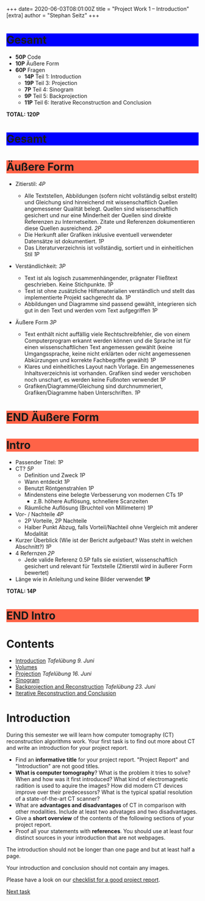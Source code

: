+++
date= 2020-06-03T08:01:00Z
title = "Project Work 1 – Introduction"
[extra]
author = "Stephan Seitz"
+++

<h1 style="background-color:Blue;">Gesamt</h1>

 - **50P** Code
 - **10P** Äußere Form
 - **60P** Fragen
    - **14P** Teil 1: Introduction
    - **19P** Teil 3: Projection
    - **7P** Teil 4: Sinogram
    - **9P** Teil 5: Backprojection
    - **11P** Teil 6: Iterative Reconstruction and Conclusion

**TOTAL: 120P**

<h1 style="background-color:Blue;">Gesamt</h1>

<h1 style="background-color:Tomato;">Äußere Form</h1>


- Zitierstil: *4P* 

    - Alle Textstellen, Abbildungen (sofern nicht vollständig selbst erstellt) und Gleichung sind hinreichend mit wissenschaftlich Quellen angemessener Qualität belegt.
Quellen sind wissenschaftlich gesichert und nur eine Minderheit der Quellen sind direkte Referenzen zu Internetseiten.
Zitate und Referenzen dokumentieren diese Quellen ausreichend. *2P*
    - Die Herkunft aller Grafiken inklusive eventuell verwendeter Datensätze ist dokumentiert. *1P*
    - Das Literaturverzeichnis ist vollständig, sortiert und in einheitlichen Stil *1P*

- Verständlichkeit: *3P* 
    - Text ist als logisch zusammenhängender, prägnater Fließtext geschrieben. Keine Stichpunkte. *1P*
    - Text ist ohne zusätzliche Hilfsmaterialien verständlich und stellt das implementierte Projekt sachgerecht da. *1P*
    - Abbildungen und Diagramme sind passend gewählt, integrieren sich gut in den Text und werden vom Text aufgegriffen *1P*

- Äußere Form *3P*
    - Text enthält nicht auffällig viele Rechtschreibfehler, die von einem Computerprogram erkannt werden können
und die Sprache ist für einen wissenschaftlichen Text angemessen gewählt (keine Umgangssprache,
keine nicht erklärten oder nicht angemessenen Abkürzungen und korrekte Fachbegriffe gewählt) *1P*
    - Klares und einheitliches Layout nach Vorlage.
Ein angemessenenes Inhaltsverzeichnis ist vorhanden.
Grafiken sind weder verschoben noch unscharf, es werden keine Fußnoten verwendet *1P*
    - Grafiken/Diagramme/Gleichung sind durchnummeriert, Grafiken/Diagramme haben Unterschriften. *1P*

<h1 style="background-color:Tomato;">END Äußere Form</h1>



<h1 style="background-color:Tomato;">Intro</h1>

- Passender Titel: *1P*
- CT? *5P*
    - Definition und Zweck *1P*
    - Wann entdeckt *1P*
    - Benutzt Röntgenstrahlen *1P*
    - Mindenstens eine belegte Verbesserung von modernen CTs *1P*
        - z.B. höhere Auflösung, schnellere Scanzeiten
    - Räumliche Auflösung (Bruchteil von Millimetern) *1P*
- Vor- / Nachteile *4P*
    - 2P Vorteile, 2P Nachteile
    - Halber Punkt Abzug, falls Vorteil/Nachteil ohne Vergleich mit anderer Modalität
- Kurzer Überblick (Wie ist der Bericht aufgebaut? Was steht in welchen Abschnitt?) *1P*
- 4 Refernzen *2P*
    - Jede valide Referenz 0.5P falls sie existiert, wissenschaftlich gesichert und relevant für Textstelle (Zitierstil wird in äußerer Form bewertet)
- Länge wie in Anleitung und keine Bilder verwendet **1P**

**TOTAL: 14P**

<h1 style="background-color:Tomato;">END Intro</h1>

# Contents

- [Introduction](../introduction) *Tafelübung 9. Juni*
- [Volumes](../volume)
- [Projection](../projection) *Tafelübung 16. Juni*
- [Sinogram](../sinogram)
- [Backprojection and Reconstruction](../backprojection) *Tafelübung 23. Juni*
- [Iterative Reconstruction and Conclusion](../reconstruction)

<!--# Our Goal-->

<!--The goal for this year project work is to reconstruct a computer tomography (CT) volume from multiple (simulated) X-ray images.-->
<!--You can download these images from studOn.-->

<!--Open ImageJ in a file `src/main/java/project/Playground.java`. Use this file to try things out. We won't correct it.-->

<!--```java-->
<!--package project;-->

<!--class Playground {-->

<!--public static void main(String[] args) {-->
<!--(new ij.ImageJ()).exitWhenQuitting(true);-->

<!--}-->

<!--}-->
<!--```-->

<!--Open `projections.tif` by dragging it onto ImageJ.-->

<!--<video controls loop>-->
  <!--<source src="../drag_drop.webm" type="video/webm">-->
<!--</video> -->

<!--**HINT FOR TUTORS: NEEDS TO BE REPLACED BY REAL PROJECTIONS!!!**-->

# Introduction

During this semester we will learn how computer tomography (CT) reconstruction algorithms work.
Your first task is to find out more about CT and write an introduction for your project report.

- Find an **informative title** for your project report. "Project Report" and "Introduction" are not good titles.
- **What is computer tomography**?
  What is the problem it tries to solve? When and how was it first introduced?
  What kind of electromagnetic radition is used to aquire the images?
  How did modern CT devices improve over their predecessors? What is the typical spatial resolution of a state-of-the-art CT scanner?
- What are **advantages and disadvantages** of CT in comparison with other modalities. Include at least two advatages and
  two disadvantages.
- Give a **short overview** of the contents of the following sections of your project report.
- Proof all your statements with **references**. You should use at least four distinct sources in your introduction that are
  not webpages.


The introduction should not be longer than one page and but at least half a page. 


Your introduction and conclusion should not contain any images.

Please have a look on our [checklist for a good project report](../checklist).
<!--Whenever we refer to the maximum length of a section we're not counting figures and tables and just consider the length-->
<!--of the text.-->

[Next task](../volume)

